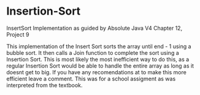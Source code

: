 # Insertion-Sort
InsertSort Implementation as guided by Absolute Java V4 Chapter 12, Project 9

This implementation of the Insert Sort sorts the array until end - 1 using a bubble sort. It then calls a Join function to complete the sort using a Insertion Sort.
This is most likely the most inefficient way to do this, as a regular Insertion Sort would be able to handle the entire array as long as it doesnt get to big. If you have any
recomendations at to make this more efficient leave a comment. This was for a school assigment as was interpreted from the textbook.
